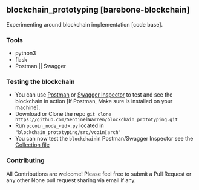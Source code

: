 ## blockchain_prototyping [barebone-blockchain]
Experimenting around blockchain implementation [code base].


### Tools

- python3
- flask
- Postman || Swagger


### Testing the blockchain

- You can use [Postman](https://www.getpostman.com/) or [Swagger Inspector](https://inspector.swagger.io/builder) to test and see the blockchain in action [If Postman, Make sure is installed on your machine].
- Download or Clone the repo `git clone https://github.com/SentinelWarren/blockchain_prototyping.git`
- Run `pccoin_node_<id>.py` located in `"blockchain_prototyping/src/vcoin[arch"`
- You can now test the `blockchain`in Postman/Swagger Inspector see the [Collection file](https://github.com/SentinelWarren/blockchain_prototyping/tree/master/postman%5Bcollection_export%5D)


### Contributing

All Contributions are welcome! Please feel free to submit a Pull Request or any other None pull request sharing via email if any.
